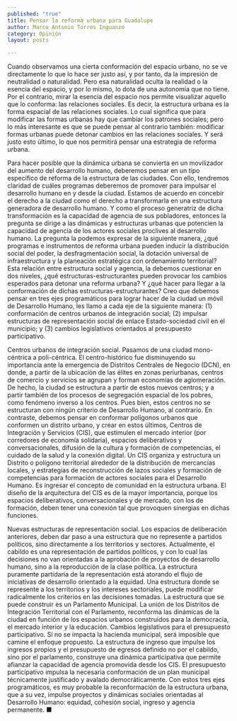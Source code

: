 ```yaml
---
published: "true"
title: Pensar la reforma urbana para Guadalupe
author: Marco Antonio Torres Inguanzo
category: Opinión
layout: posts

---
```


Cuando observamos una cierta conformación del espacio urbano, no se ve directamente lo que lo hace ser justo así, y por tanto, da la impresión de neutralidad o naturalidad. Pero esa naturalidad oculta la realidad o la esencia del espacio, y por lo mismo, lo dota de una autonomía que no tiene. Por el contrario, mirar la esencia del espacio nos permite visualizar aquello que lo conforma: las relaciones sociales. Es decir, la estructura urbana es la forma espacial de las relaciones sociales. Lo cual significa que para modificar las formas urbanas hay que cambiar los patrones sociales; pero lo más interesante es que se puede pensar al contrario también: modificar formas urbanas puede detonar cambios en las relaciones sociales. Y será justo esto último, lo que nos permitirá pensar una estrategia de reforma urbana. 

Para hacer posible que la dinámica urbana se convierta en un movilizador del aumento del desarrollo humano, deberemos pensar en un tipo específico de reforma de la estructura de las ciudades. Con ello, tendremos claridad de cuáles programas deberemos de promover para impulsar el desarrollo humano en y desde la ciudad.
Estamos de acuerdo en concebir el derecho a la ciudad como el derecho a transformarla en una estructura generadora de desarrollo humano. Y como el proceso generatriz de dicha transformación es la capacidad de agencia de sus pobladores, entonces la pregunta se dirige a las dinámicas y estructuras urbanas que potencien la capacidad de agencia de los actores sociales proclives al desarrollo humano. La pregunta la podemos expresar de la siguiente manera, ¿qué programas e instrumentos de reforma urbana pueden inducir la distribución social del poder, la desfragmentación social, la dotación universal de infraestructura y la planeación estratégica con ordenamiento territorial? Esta relación entre estructura social y agencia, la debemos cuestionar en dos niveles, ¿qué estructuras-estructurantes pueden provocar los cambios esperados para detonar una reforma urbana? Y ¿qué hacer para llegar a la conformación de dichas estructuras-estructurantes? 
Creo que debemos pensar en tres ejes programáticos para lograr hacer de la ciudad un móvil de Desarrollo Humano, les llamo a cada eje de la siguiente manera: (1) conformación de centros urbanos de integración social; (2) impulsar estructuras de representación social de enlace Estado-sociedad civil en el municipio; y (3) cambios legislativos orientados al presupuesto
participativo. 

Centros urbanos de integración social. Pasamos de una ciudad mono-céntrica a poli-céntrica. El centro-histórico fue disminuyendo su importancia ante la emergencia de Distritos Centrales de Negocio (DCN), en donde, a partir de la ubicación de las élites en zonas periurbanas, centros de comercio y servicios se agrupan y forman economías de aglomeración. De hecho, la ciudad se estructura a partir de estos nuevos centros; y a partir también de los procesos de segregación espacial de los pobres, como fenómeno inverso a los centros. Pues bien, estos centros no se estructuran con ningún criterio de Desarrollo Humano, al contrario. En contraste, debemos pensar en conformar polígonos urbanos que conformen un distrito urbano, y crear en estos últimos, Centros de Integración y Servicios (CIS), que estimulen el mercado interior (por corredores de economía solidaria), espacios deliberativos y
conversacionales, difusión de la cultura y formación de competencias, el cuidado de la salud y la conexión digital. Un CIS organiza y estructura un Distrito o polígono territorial alrededor de la distribución de mercancías locales, y estrategias de reconstrucción de lazos sociales y formación de competencias para formación de actores sociales para el Desarrollo Humano. Es ingresar el concepto de comunidad en la estructura urbana. El diseño de la arquitectura del CIS es de la mayor importancia, porque los espacios deliberativos, conversacionales y de mercado, con los de formación, deben tener una conexión tal que provoquen sinergias en dichas funciones.

Nuevas estructuras de representación social. Los espacios de deliberación anteriores, deben dar paso a una estructura que no represente a partidos políticos, sino directamente a los territorios y sectores. Actualmente, el cabildo es una representación de partidos políticos, y con lo cual las decisiones no van orientadas a la aprobación de proyectos de desarrollo humano, sino a la reproducción de la clase política. La estructura puramente partidaria de la representación está atorando el flujo de iniciativas de desarrollo orientado a la equidad. Una estructura donde se represente a los territorios y los intereses sectoriales, puede modificar radicalmente los criterios en las decisiones tomadas. La estructura que se puede construir es un Parlamento Municipal. La unión de los Distritos de Integración Territorial con el Parlamento, reconforma las dinámicas de la ciudad en función de los espacios urbanos construidos para la democracia, el mercado interior y la educación. 
Cambios legislativos para el presupuesto participativo. Si no se impacta la hacienda municipal, será imposible que camine el enfoque propuesto. La estructura de ingreso que impulse los ingresos propios y el presupuesto de egresos definido no por el cabildo, sino por el parlamento, construye una dinámica participativa que permite afianzar la capacidad de agencia promovida desde los CIS. El presupuesto participativo impulsa la necesaria conformación de un plan municipal técnicamente justificado y avalado democráticamente. 
Con estos tres ejes programáticos, es muy probable la reconformación de la estructura urbana, que a su vez, impulse proyectos y dinámicas sociales orientadas al Desarrollo Humano: equidad, cohesión social, ingreso y agencia permanente. ■

